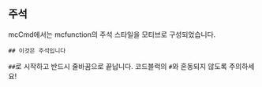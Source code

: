 ## 주석
mcCmd에서는 mcfunction의 주석 스타일을 모티브로 구성되었습니다.

```
## 이것은 주석입니다
```

`##`로 시작하고 반드시 줄바꿈으로 끝납니다. 코드블럭의 `#`와 혼동되지 않도록 주의하세요!